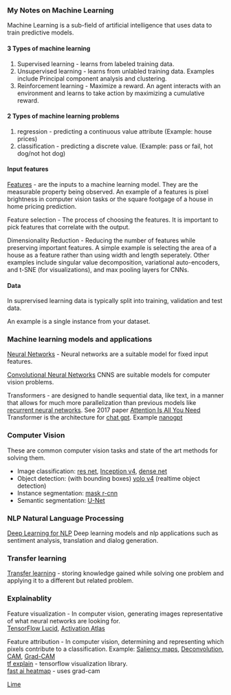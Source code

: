 ### My Notes on Machine Learning

Machine Learning is a sub-field of artificial intelligence that uses data to train predictive models.  

#### 3 Types of machine learning
1. Supervised learning - learns from labeled training data.  
2. Unsupervised learning - learns from unlabled training data. Examples include Principal component analysis and clustering. 
3. Reinforcement learning - Maximize a reward. An agent interacts with an environment and learns to take action by maximizing a cumulative reward.   

#### 2 Types of machine learning problems
1. regression - predicting a continuous value attribute (Example: house prices)
2. classification - predicting a discrete value. (Example: pass or fail, hot dog/not hot dog)

#### Input features
[Features](https://en.wikipedia.org/wiki/Feature_(machine_learning)) - are the inputs to a machine learning model. They are the measurable property being observed.  An example of a features is pixel brightness in computer vision tasks or the square footgage of a house in home pricing prediction.  
  
Feature selection - The process of choosing the features. It is important to pick features that correlate with the output. 

Dimensionality Reduction - Reducing the number of features while preserving important features. A simple example is selecting the area of a house as a feature rather than using width and length seperately. Other examples include singular value decomposition, variational auto-encoders, and t-SNE (for visualizations), and max pooling layers for CNNs.

#### Data
In suprervised learning data is typically split into training, validation and test data.  

An example is a single instance from your dataset.  

### Machine learning models and applications

[Neural Networks](https://github.com/andrewt3000/MachineLearning/blob/master/neuralNets.md) - Neural networks are a suitable model for fixed input features.  

[Convolutional Neural Networks](https://github.com/andrewt3000/MachineLearning/blob/master/cnn4Images.md) CNNS  are suitable models for computer vision problems.   

Transformers - are designed to handle sequential data, like text, in a manner that allows for much more parallelization than previous models like [recurrent neural networks](https://github.com/andrewt3000/MachineLearning/blob/master/rnn.md).  See 2017 paper [Attention Is All You Need](https://arxiv.org/abs/1706.03762)  
Transformer is the architecture for [chat gpt](https://chat.openai.com/). Example [nanogpt](https://github.com/karpathy/nanoGPT)      

### Computer Vision
These are common computer vision tasks and state of the art methods for solving them.  

- Image classification: [res net](https://arxiv.org/abs/1512.03385), [Inception v4](https://arxiv.org/abs/1602.07261), [dense net](https://arxiv.org/abs/1608.06993)   
- Object detection: (with bounding boxes) [yolo v4](https://arxiv.org/abs/2004.10934) (realtime object detection)   
- Instance segmentation: [mask r-cnn](https://arxiv.org/abs/1703.06870)  
- Semantic segmentation:  [U-Net](https://arxiv.org/abs/1505.04597)  

### NLP Natural Language Processing
[Deep Learning for NLP](https://github.com/andrewt3000/DL4NLP/blob/master/README.md) Deep learning models and nlp applications such as sentiment analysis, translation and dialog generation.  

### Transfer learning
[Transfer learning](https://en.wikipedia.org/wiki/Transfer_learning) - storing knowledge gained while solving one problem and applying it to a different but related problem.

### Explainablity
Feature visualization - In computer vision, generating images representative of what neural networks are looking for.   
[TensorFlow Lucid](https://github.com/tensorflow/lucid/),  [Activation Atlas](https://distill.pub/2019/activation-atlas/)  

Feature attribution - In computer vision, determining and representing which pixels contribute to a classification. Example: [Saliency maps](https://arxiv.org/pdf/1312.6034.pdf), [Deconvolution](https://cs.nyu.edu/~fergus/papers/zeilerECCV2014.pdf), [CAM](https://arxiv.org/pdf/1512.04150.pdf), [Grad-CAM](https://arxiv.org/abs/1610.02391)  
[tf explain](https://github.com/sicara/tf-explain) - tensorflow visualization library.  
[fast ai heatmap](https://docs.fast.ai/vision.learner.html#_cl_int_plot_top_losses) - uses grad-cam  
  
[Lime](https://github.com/marcotcr/lime) 
